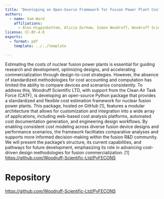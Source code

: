 ```yaml
---
title: 'Developing an Open-Source Framework for Fusion Power Plant Cost Estimation'
authors:
  - name: Sam Ward
    affiliations:
      - Alex Higginbottom, Alicia Durham, Simon Woodruff, Woodruff Scientific Ltd
license: CC-BY-4.0
exports:
  - format: pdf
    template: ../../template

---
```


Estimating the costs of nuclear fusion power plants is essential for guiding research and development, optimizing designs, and accelerating commercialization through design-to-cost strategies. However, the absence of standardized methodologies for cost accounting and computation has limited the ability to compare devices and scenarios consistently. To address this, Woodruff Scientific LTD, with support from the Clean Air Task Force (CATF), is developing an open-source Python package that provides a standardized and flexible cost estimation framework for nuclear fusion power plants. This package, hosted on GitHub [1], features a modular architecture that allows for customization and integration into a wide array of applications, including web-based cost analysis platforms, automated cost documentation generation, and engineering design workflows. By enabling consistent cost modeling across diverse fusion device designs and performance scenarios, the framework facilitates comparative analyses and supports more informed decision-making within the fusion R&D community. We will present the package’s structure, its current capabilities, and pathways for future development, emphasizing its role in advancing cost-driven design methodologies for fusion commercialization.
[1] https://github.com/Woodruff-Scientific-Ltd/PyFECONS


# Repository
https://github.com/Woodruff-Scientific-Ltd/PyFECONS

